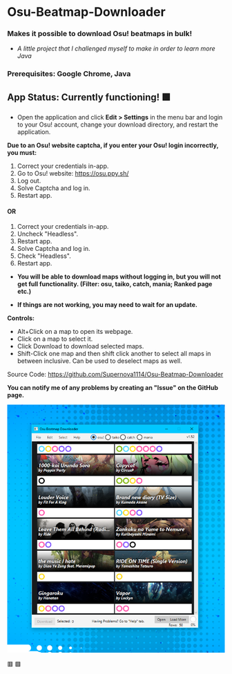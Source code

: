 # Osu-Beatmap-Downloader
### Makes it possible to download Osu! beatmaps in bulk!


* *A little project that I challenged myself to make in order to learn more Java*

### Prerequisites: Google Chrome, Java

## App Status: Currently functioning! 🟩

* Open the application and click **Edit > Settings** in the menu bar and login to your Osu! account, change your download directory,
and restart the application.

**Due to an Osu! website captcha, if you enter your Osu! login incorrectly, you must:**

1. Correct your credentials in-app.
2. Go to Osu! website: https://osu.ppy.sh/
3. Log out.
4. Solve Captcha and log in.
5. Restart app.

#### OR

1. Correct your credentials in-app.
2. Uncheck "Headless".
3. Restart app.
4. Solve Captcha and log in.
5. Check "Headless".
6. Restart app.

* **You will be able to download maps without logging in, but you will
not get full functionality. 
(Filter: osu, taiko, catch, mania; Ranked page etc.)**

* **If things are not working, you may need to wait for an update.**

**Controls:**
* Alt+Click on a map to open its webpage.
* Click on a map to select it.
* Click Download to download selected maps.
* Shift-Click one map and then shift click another to select
all maps in between inclusive. Can be used to deselect maps as well.

Source Code: https://github.com/Supernova1114/Osu-Beatmap-Downloader

**You can notify me of any problems by creating an "Issue" on the GitHub page.**

![](repoimages/osubmdl-v1.52.png)

🟥 🟩

